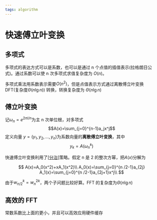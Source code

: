 ```yaml
---
tags: algorithm
---
```


# 快速傅立叶变换

## 多项式

多项式的表达方式可以是系数，也可以是通过 n 个点值的插值表示(拉格朗日公式)。通过系数可以使 n 次多项式求值复杂度为 $O(n)$。

多项式乘法用系数表示需要$O(n^2)$，但是点值表示方式通过离散傅立叶变换 DFT(复杂度$\Theta(n \lg n)$) 转换，转换复杂度为 $\Theta(n \lg n)$

## 傅立叶变换

记$\omega_n=e^{2\pi i/n}$为主 n 次单位根，对多项式
$$A(x)=\sum_{j=0}^{n-1}a_jx^j$$
定义向量 $y=(y_1,y_2,\dots,y_n)$为系数向量的**离散傅立叶变换**，其中
$$y_k=A(\omega_n^k)$$

快速傅立叶变换利用了[[分治]]策略。假定 n 是 2 的整次方幂，把$A(x)$分解为

$$
A(x)=A_0(x^2)+xA_1(x^2)\\
A_0(x)=\sum_{j=0}^{n /2-1}a_{2j}
A_1(x)=\sum_{j=0}^{n /2-1}a_{2j+1}x^j\\
$$

由于$w_{n /2}^k=w_n^{2k}$，两个子问题比较好算。FFT 的复杂度为$\Theta(n\lg n)$

## 高效的 FFT

常数系数比上面的更小，并且可以高效应用硬件缓存

[//begin]: # "Autogenerated link references for markdown compatibility"
[分治]: ../分治.md "分治"
[//end]: # "Autogenerated link references"

